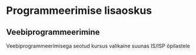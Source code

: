 # Programmeerimise lisaoskus
## Veebiprogrammeerimine
Veebiprogrammeerimisega seotud kursus valikaine suunas IS/ISP õpilastele